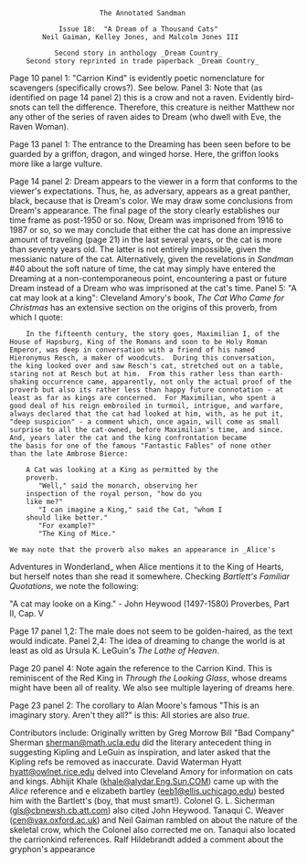                           The Annotated Sandman

                Issue 18:  "A Dream of a Thousand Cats"
            Neil Gaiman, Kelley Jones, and Malcolm Jones III

               Second story in anthology _Dream Country_
        Second story reprinted in trade paperback _Dream Country_

Page 10 panel 1:  "Carrion Kind" is evidently poetic nomenclature for
scavengers (specifically crows?).  See below.
	Panel 3:  Note that (as identified on page 14 panel 2) this is a crow
and not a raven.  Evidently bird-snots can tell the difference.  Therefore,
this creature is neither Matthew nor any other of the series of raven aides to
Dream (who dwell with Eve, the Raven Woman).

Page 13 panel 1:  The entrance to the Dreaming has been seen before to be
guarded by a griffon, dragon, and winged horse.
Here, the griffon looks more like a large vulture.

Page 14 panel 2:  Dream appears to the viewer in a form that conforms to the
viewer's expectations.  Thus, he, as adversary, appears as a great panther,
black, because that is Dream's color.
	We may draw some conclusions from Dream's appearance.  The final page
of the story clearly establishes our time frame as post-1950 or so.  Now, Dream
was imprisoned from 1916 to 1987 or so, so we may conclude that either the cat
has done an impressive amount of traveling (page 21) in the last several
years, or the cat is more than seventy years old.  The latter is not entirely
impossible, given the messianic nature of the cat.  Alternatively, given the
revelations in _Sandman_ #40 about the soft nature of time, the cat may simply
have entered the Dreaming at a non-contemporaneous point, encountering a past
or future Dream instead of a Dream who was imprisoned at the cat's time.
	Panel 5:  "A cat may look at a king":  Cleveland Amory's book, _The Cat
Who Came for Christmas_ has an extensive section on the origins of this
proverb, from which I quote:

        In the fifteenth century, the story goes, Maximilian I, of the
    House of Hapsburg, King of the Romans and soon to be Holy Roman
    Emperor, was deep in conversation with a friend of his named
    Hieronymus Resch, a maker of woodcuts.  During this conversation,
    the king looked over and saw Resch's cat, stretched out on a table,
    staring not at Resch but at him.  From this rather less than earth-
    shaking occurrence came, apparently, not only the actual proof of the
    proverb but also its rather less than happy future connotation - at
    least as far as kings are concerned.  For Maximilian, who spent a
    good deal of his reign embroiled in turmoil, intrigue, and warfare,
    always declared that the cat had looked at him, with, as he put it,
    "deep suspicion" - a comment which, once again, will come as small
    surprise to all the cat-owned, before Maximilian's time, and since.
	And, years later the cat and the king confrontation became
    the basis for one of the famous "Fantastic Fables" of none other
    than the late Ambrose Bierce:

		A Cat was looking at a King as permitted by the
		proverb.
	 	   "Well," said the monarch, observing her
		inspection of the royal person, "how do you
		like me?"
		   "I can imagine a King," said the Cat, "whom I
		should like better."
		   "For example?"
		   "The King of Mice."

	We may note that the proverb also makes an appearance in _Alice's
Adventures in Wonderland_ when Alice mentions it to the King of Hearts, but
herself notes than she read it somewhere.
	Checking _Bartlett's Familiar Quotations_, we note the following:

"A cat may looke on a King."  - John Heywood (1497-1580)
                                Proverbes, Part II, Cap. V

Page 17 panel 1,2:  The male does not seem to be golden-haired, as the text
would indicate.
	Panel 2,4:  The idea of dreaming to change the world is at least as old
as Ursula K. LeGuin's _The Lathe of Heaven_.

Page 20 panel 4:  Note again the reference to the Carrion Kind.  This is
reminiscent of the Red King in _Through the Looking Glass_, whose dreams might
have been all of reality.  We also see multiple layering of dreams here.

Page 23 panel 2:  The corollary to Alan Moore's famous "This is an imaginary
story.  Aren't they all?" is this:  All stories are also _true_.

Contributors include:
    Originally written by Greg Morrow
	Bill "Bad Company" Sherman <sherman@math.ucla.edu> did the literary
antecedent thing in suggesting Kipling and LeGuin as inspiration, and later
asked that the Kipling refs be removed as inaccurate.
	David Waterman Hyatt <hyatt@owlnet.rice.edu> delved into Cleveland
Amory for information on cats and kings.
	Abhijit Khale (khale@alydar.Eng.Sun.COM) came up with the _Alice_
reference and e elizabeth bartley (eeb1@ellis.uchicago.edu) bested him with the
Bartlett's (boy, that must smart!).  Colonel G. L. Sicherman
(gls@cbnewsh.cb.att.com) also cited John Heywood.
	Tanaqui C. Weaver (cen@vax.oxford.ac.uk) and Neil Gaiman rambled on
about the nature of the skeletal crow, which the Colonel also corrected me on.
Tanaqui also located the carrionkind references.
   Ralf Hildebrandt added a comment about the gryphon's appearance
